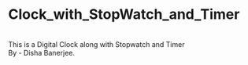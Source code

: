 # Clock_with_StopWatch_and_Timer
<br>
This is a Digital Clock along with Stopwatch and Timer <br>
By - Disha Banerjee.
